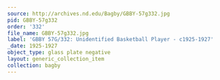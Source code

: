 ```yaml
---
source: http://archives.nd.edu/Bagby/GBBY-57g332.jpg
pid: GBBY-57g332
order: '332'
file_name: GBBY-57g332.jpg
label: 'GBBY 57G/332: Unidentified Basketball Player - c1925-1927'
_date: 1925-1927
object_type: glass plate negative
layout: generic_collection_item
collection: bagby
---
```

